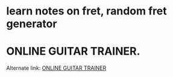 # learn notes on fret, random fret generator


# ONLINE GUITAR TRAINER.


Alternate link: [ONLINE GUITAR TRAINER](http://ghitar.selfip.com/index.php?page=trainer)



